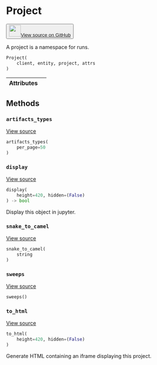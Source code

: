 # Project

<p><button style={{display: 'flex', alignItems: 'center', backgroundColor: 'white', border: '1px solid #ddd', padding: '10px', borderRadius: '6px', cursor: 'pointer', boxShadow: '0 2px 3px rgba(0,0,0,0.1)', transition: 'all 0.3s'}}><a href='https://www.github.com/wandb/wandb/tree/v0.15.11/wandb/apis/public.py#L1623-L1705' style={{fontSize: '1.2em', display: 'flex', alignItems: 'center'}}><img src='https://github.githubassets.com/images/modules/logos_page/GitHub-Mark.png' height='32px' width='32px' style={{marginRight: '10px'}}/>View source on GitHub</a></button></p>


A project is a namespace for runs.

```python
Project(
    client, entity, project, attrs
)
```

| Attributes |  |
| :--- | :--- |

## Methods

### `artifacts_types`

[View source](https://www.github.com/wandb/wandb/tree/v0.15.11/wandb/apis/public.py#L1656-L1658)

```python
artifacts_types(
    per_page=50
)
```

### `display`

[View source](https://www.github.com/wandb/wandb/tree/v0.15.11/wandb/apis/public.py#L1137-L1148)

```python
display(
    height=420, hidden=(False)
) -> bool
```

Display this object in jupyter.

### `snake_to_camel`

[View source](https://www.github.com/wandb/wandb/tree/v0.15.11/wandb/apis/public.py#L1133-L1135)

```python
snake_to_camel(
    string
)
```

### `sweeps`

[View source](https://www.github.com/wandb/wandb/tree/v0.15.11/wandb/apis/public.py#L1660-L1705)

```python
sweeps()
```

### `to_html`

[View source](https://www.github.com/wandb/wandb/tree/v0.15.11/wandb/apis/public.py#L1640-L1648)

```python
to_html(
    height=420, hidden=(False)
)
```

Generate HTML containing an iframe displaying this project.
